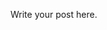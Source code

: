<!-- 
.. title: Text Learning
.. slug: 10-text_learning
.. date: 2017-04-20 06:54:29 UTC+08:00
.. tags: 
.. category: 
.. link: 
.. description: 
.. type: text
-->

Write your post here.
